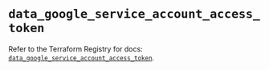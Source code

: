 # `data_google_service_account_access_token`

Refer to the Terraform Registry for docs: [`data_google_service_account_access_token`](https://registry.terraform.io/providers/hashicorp/google-beta/5.39.0/docs/data-sources/google_service_account_access_token).
